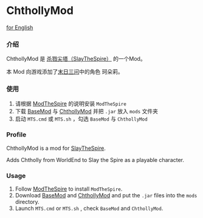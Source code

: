 # ChthollyMod

[for English](#profile)

### 介绍

ChthollyMod 是 [杀戮尖塔（SlayTheSpire）](https://store.steampowered.com/app/646570/Slay_the_Spire/) 的一个Mod。

本 Mod 向游戏添加了[末日三问](https://zh.moegirl.org.cn/末日时在做什么？有没有空？可以来拯救吗？#cite_note-1)中的角色 珂朵莉。

### 使用

1. 请根据 [ModTheSpire](https://github.com/kiooeht/ModTheSpire#usage) 的说明安装 `ModTheSpire`
2. 下载 [BaseMod](https://github.com/daviscook477/BaseMod/releases) 与 [ChthollyMod](https://github.com/scp3500/ChthollyMod) 并把 `.jar` 放入 `mods` 文件夹
3. 启动 `MTS.cmd` 或 `MTS.sh` ，勾选 `BaseMod` 与 `ChthollyMod`

### Profile

ChthollyMod is a mod for [SlayTheSpire](https://store.steampowered.com/app/646570/Slay_the_Spire/).

Adds Chtholly from WorldEnd to Slay the Spire as a playable character.

### Usage 

1. Follow [ModTheSpire](https://github.com/kiooeht/ModTheSpire#usage) to install `ModTheSpire`.
2. Download [BaseMod](https://github.com/daviscook477/BaseMod/releases) and [ChthollyMod](https://github.com/scp3500/ChthollyMod) and put the `.jar` files into the `mods` directory.
3. Launch `MTS.cmd` or `MTS.sh` , check `BaseMod` and `ChthollyMod`.

